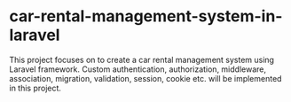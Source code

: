 # car-rental-management-system-in-laravel
This project focuses on to create a car rental management system using Laravel framework. Custom authentication, authorization, middleware, association, migration, validation, session, cookie etc. will be implemented in this project. 

